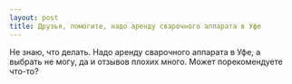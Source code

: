```yaml
---
layout: post 
title: Друзья, помогите, надо аренду сварочного аппарата в Уфе 
--- 
```

Не знаю, что делать. Надо аренду сварочного аппарата в Уфе, а выбрать не могу, да и отзывов плохих много. Может порекомендуете что-то?